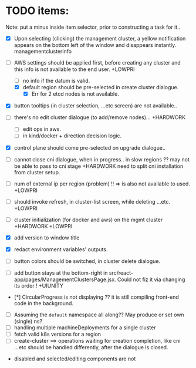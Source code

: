 # TODO items:
Note: put a minus inside item selector, prior to constructing a task for it..

- [x] Upon selecting (clicking) the management cluster, a yellow notification appears on the bottom left of the window and disappears instantly.
    managementclusterinfo
- [ ] AWS settings should be applied first, before creating any cluster and this info is not available to the end user.
    +LOWPRI
  - [ ] no info if the datum is valid.
  - [x] default region should be pre-selected in create cluster dialogue.
    - [x] Err for 2 etcd nodes is not available.
- [x] button tooltips (in cluster selection, ...etc screen) are not available..
- [ ] there's no edit cluster dialogue (to add/remove nodes)...
    +HARDWORK
    - [ ] edit ops in aws.
    - [ ] in kind/docker + direction decision logic.
- [x] control plane should come pre-selected on upgrade dialogue..
- [ ] cannot close cni dialogue, when in progress..
        in slow regions ?? may not be able to pass to cni stage
    +HARDWORK
        need to split cni installation from cluster setup. 
- [ ] num of external ip per region (problem) !! 
       => is also not available to used.
    +LOWPRI
- [ ] should invoke refresh, in cluster-list screen, while deleting ...etc.
    +LOWPRI
- [ ] cluster initialization (for docker and aws) on the mgmt cluster
    +HARDWORK +LOWPRI
- [x] add version to window title
- [x] redact environment variables' outputs.
- [ ] button colors should be switched, in cluster delete dialogue.

- [ ] add button stays at the bottom-right in src/react-app/pages/ManagementClustersPage.jsx. Could not fiz it via changing its order !
    +UIUNITY
- [*] CircularProgress is not displaying ??
       it is still compiling front-end code in the background.
- [ ] Assuming the `default` namespace all along?? May produce or set own (single) ns?
- [ ] handling multiple machineDeployments for a single cluster
- [ ] fetch valid k8s versions for a region
- [ ] create-cluster ==> operations waiting for creation completion, like cni ...etc should be handled differently, after the dialogue is closed.
- disabled and selected/editing components are not 